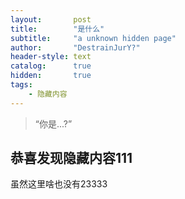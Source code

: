 ```yaml
---
layout:       post
title:        "是什么"
subtitle:     "a unknown hidden page"
author:       "DestrainJurY?"
header-style: text
catalog:      true
hidden:       true
tags:
    - 隐藏内容
---
```


> “你是...?”

## 恭喜发现隐藏内容111

虽然这里啥也没有23333
